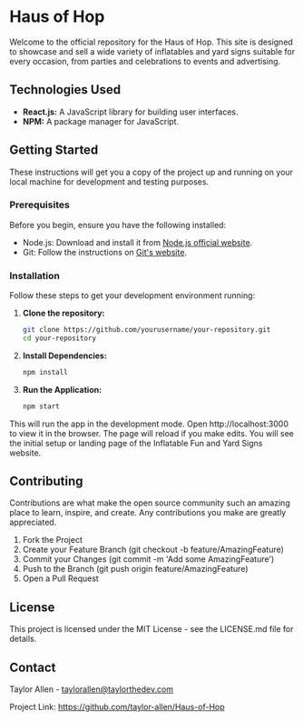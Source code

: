 # Haus of Hop

Welcome to the official repository for the Haus of Hop. This site is designed to showcase and sell a wide variety of inflatables and yard signs suitable for every occasion, from parties and celebrations to events and advertising.

## Technologies Used

- **React.js:** A JavaScript library for building user interfaces.
- **NPM:** A package manager for JavaScript.

## Getting Started

These instructions will get you a copy of the project up and running on your local machine for development and testing purposes.

### Prerequisites

Before you begin, ensure you have the following installed:
- Node.js: Download and install it from [Node.js official website](https://nodejs.org/).
- Git: Follow the instructions on [Git's website](https://git-scm.com/downloads).

### Installation

Follow these steps to get your development environment running:

1. **Clone the repository:**

   ```bash
   git clone https://github.com/yourusername/your-repository.git
   cd your-repository
2. **Install Dependencies:**

   ```bash
   npm install
3. **Run the Application:**

   ```bash
   npm start
  This will run the app in the development mode. Open http://localhost:3000 to view it in the browser. The page will reload if you make edits. You will see the initial    setup or landing page of the Inflatable Fun and Yard Signs website.

## Contributing
Contributions are what make the open source community such an amazing place to learn, inspire, and create. Any contributions you make are greatly appreciated.

1. Fork the Project
2. Create your Feature Branch (git checkout -b feature/AmazingFeature)
3. Commit your Changes (git commit -m 'Add some AmazingFeature')
4. Push to the Branch (git push origin feature/AmazingFeature)
5. Open a Pull Request

## License
This project is licensed under the MIT License - see the LICENSE.md file for details.

## Contact
Taylor Allen - taylorallen@taylorthedev.com

Project Link: https://github.com/taylor-allen/Haus-of-Hop
